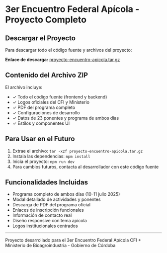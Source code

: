 # 3er Encuentro Federal Apícola - Proyecto Completo

## Descargar el Proyecto

Para descargar todo el código fuente y archivos del proyecto:

**Enlace de descarga:** [proyecto-encuentro-apicola.tar.gz](/proyecto-encuentro-apicola.tar.gz)

## Contenido del Archivo ZIP

El archivo incluye:
- ✓ Todo el código fuente (frontend y backend)
- ✓ Logos oficiales del CFI y Ministerio 
- ✓ PDF del programa completo
- ✓ Configuraciones de desarrollo
- ✓ Datos de 23 ponentes y programa de ambos días
- ✓ Estilos y componentes UI

## Para Usar en el Futuro

1. Extrae el archivo: `tar -xzf proyecto-encuentro-apicola.tar.gz`
2. Instala las dependencias: `npm install`
3. Inicia el proyecto: `npm run dev`
4. Para cambios futuros, contacta al desarrollador con este código fuente

## Funcionalidades Incluidas

- Programa completo de ambos días (10-11 julio 2025)
- Modal detallado de actividades y ponentes
- Descarga de PDF del programa oficial
- Enlaces de inscripción funcionales
- Información de contacto real
- Diseño responsive con tema apícola
- Logos institucionales centrados

---
Proyecto desarrollado para el 3er Encuentro Federal Apícola
CFI + Ministerio de Bioagroindustria - Gobierno de Córdoba